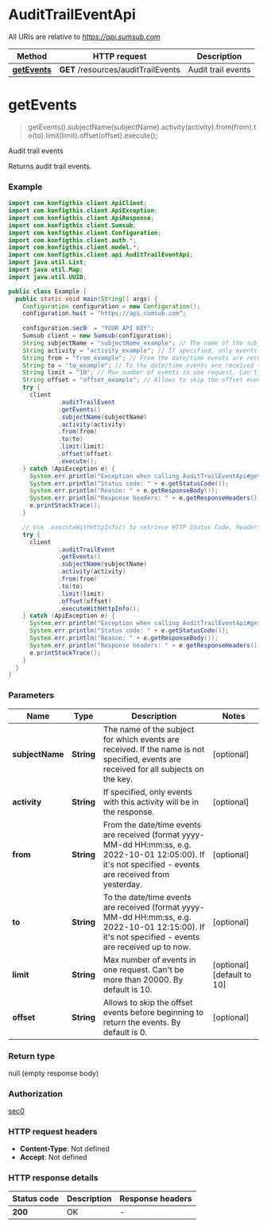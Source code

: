 # AuditTrailEventApi

All URIs are relative to *https://api.sumsub.com*

| Method | HTTP request | Description |
|------------- | ------------- | -------------|
| [**getEvents**](AuditTrailEventApi.md#getEvents) | **GET** /resources/auditTrailEvents | Audit trail events |


<a name="getEvents"></a>
# **getEvents**
> getEvents().subjectName(subjectName).activity(activity).from(from).to(to).limit(limit).offset(offset).execute();

Audit trail events

Returns audit trail events.

### Example
```java
import com.konfigthis.client.ApiClient;
import com.konfigthis.client.ApiException;
import com.konfigthis.client.ApiResponse;
import com.konfigthis.client.Sumsub;
import com.konfigthis.client.Configuration;
import com.konfigthis.client.auth.*;
import com.konfigthis.client.model.*;
import com.konfigthis.client.api.AuditTrailEventApi;
import java.util.List;
import java.util.Map;
import java.util.UUID;

public class Example {
  public static void main(String[] args) {
    Configuration configuration = new Configuration();
    configuration.host = "https://api.sumsub.com";
    
    configuration.sec0  = "YOUR API KEY";
    Sumsub client = new Sumsub(configuration);
    String subjectName = "subjectName_example"; // The name of the subject for which events are received. If the name is not specified, events are received for all subjects on the key.
    String activity = "activity_example"; // If specified, only events with this activity will be in the response.
    String from = "from_example"; // From the date/time events are received (format yyyy-MM-dd HH:mm:ss, e.g. 2022-10-01 12:05:00). If it's not specified - events are received from yesterday.
    String to = "to_example"; // To the date/time events are received (format yyyy-MM-dd HH:mm:ss, e.g. 2022-10-01 12:15:00). If it's not specified - events are received up to now.
    String limit = "10"; // Max number of events in one request. Can't be more than 20000. By default is 10.
    String offset = "offset_example"; // Allows to skip the offset events before beginning to return the events. By default is 0.
    try {
      client
              .auditTrailEvent
              .getEvents()
              .subjectName(subjectName)
              .activity(activity)
              .from(from)
              .to(to)
              .limit(limit)
              .offset(offset)
              .execute();
    } catch (ApiException e) {
      System.err.println("Exception when calling AuditTrailEventApi#getEvents");
      System.err.println("Status code: " + e.getStatusCode());
      System.err.println("Reason: " + e.getResponseBody());
      System.err.println("Response headers: " + e.getResponseHeaders());
      e.printStackTrace();
    }

    // Use .executeWithHttpInfo() to retrieve HTTP Status Code, Headers and Request
    try {
      client
              .auditTrailEvent
              .getEvents()
              .subjectName(subjectName)
              .activity(activity)
              .from(from)
              .to(to)
              .limit(limit)
              .offset(offset)
              .executeWithHttpInfo();
    } catch (ApiException e) {
      System.err.println("Exception when calling AuditTrailEventApi#getEvents");
      System.err.println("Status code: " + e.getStatusCode());
      System.err.println("Reason: " + e.getResponseBody());
      System.err.println("Response headers: " + e.getResponseHeaders());
      e.printStackTrace();
    }
  }
}

```

### Parameters

| Name | Type | Description  | Notes |
|------------- | ------------- | ------------- | -------------|
| **subjectName** | **String**| The name of the subject for which events are received. If the name is not specified, events are received for all subjects on the key. | [optional] |
| **activity** | **String**| If specified, only events with this activity will be in the response. | [optional] |
| **from** | **String**| From the date/time events are received (format yyyy-MM-dd HH:mm:ss, e.g. 2022-10-01 12:05:00). If it&#39;s not specified - events are received from yesterday. | [optional] |
| **to** | **String**| To the date/time events are received (format yyyy-MM-dd HH:mm:ss, e.g. 2022-10-01 12:15:00). If it&#39;s not specified - events are received up to now. | [optional] |
| **limit** | **String**| Max number of events in one request. Can&#39;t be more than 20000. By default is 10. | [optional] [default to 10] |
| **offset** | **String**| Allows to skip the offset events before beginning to return the events. By default is 0. | [optional] |

### Return type

null (empty response body)

### Authorization

[sec0](../README.md#sec0)

### HTTP request headers

 - **Content-Type**: Not defined
 - **Accept**: Not defined

### HTTP response details
| Status code | Description | Response headers |
|-------------|-------------|------------------|
| **200** | OK |  -  |

